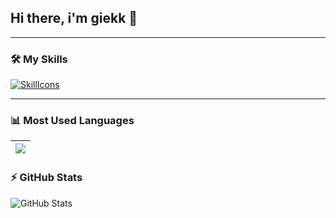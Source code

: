 ## Hi there, i'm giekk 👋

---

### 🛠 My Skills

[![SkillIcons](https://skillicons.dev/icons?i=c,cpp,py,java,html,css,php,js,linux,git,mysql,qt&perline=4)](https://skillicons.dev)<br/>

---
### 📊 Most Used Languages  

| <a href="https://github.com/anuraghazra/github-readme-stats"><img align="center" src="https://github-readme-stats.vercel.app/api/top-langs/?username=giekk&layout=compact&theme=dark&hide_border=false" /></a> |
|-----|

</p>

### ⚡ GitHub Stats  
![GitHub Stats](https://github-readme-stats.vercel.app/api?username=giekk&show_icons=true&theme=radical) 


<!--
**giekk/giekk** is a ✨ _special_ ✨ repository because its `README.md` (this file) appears on your GitHub profile.

Here are some ideas to get you started:

- 🔭 I’m currently working on ...
- 🌱 I’m currently learning ...
- 👯 I’m looking to collaborate on ...
- 🤔 I’m looking for help with ...
- 💬 Ask me about ...
- 📫 How to reach me: ...
- 😄 Pronouns: ...
- ⚡ Fun fact: ...
-->
